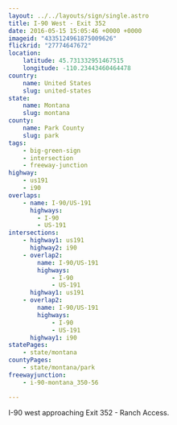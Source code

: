 ```yaml
---
layout: ../../layouts/sign/single.astro
title: I-90 West - Exit 352
date: 2016-05-15 15:05:46 +0000 +0000
imageid: "4335124961875009626"
flickrid: "27774647672"
location:
    latitude: 45.731332951467515
    longitude: -110.23443460464478
country:
    name: United States
    slug: united-states
state:
    name: Montana
    slug: montana
county:
    name: Park County
    slug: park
tags:
    - big-green-sign
    - intersection
    - freeway-junction
highway:
    - us191
    - i90
overlaps:
    - name: I-90/US-191
      highways:
        - I-90
        - US-191
intersections:
    - highway1: us191
      highway2: i90
    - overlap2:
        name: I-90/US-191
        highways:
            - I-90
            - US-191
      highway1: us191
    - overlap2:
        name: I-90/US-191
        highways:
            - I-90
            - US-191
      highway1: i90
statePages:
    - state/montana
countyPages:
    - state/montana/park
freewayjunction:
    - i-90-montana_350-56

---
```

I-90 west approaching Exit 352 - Ranch Access.